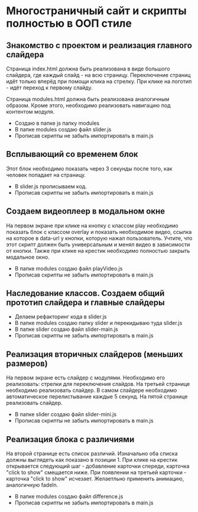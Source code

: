 # Многостраничный сайт и скрипты полностью в ООП стиле

## Знакомство с проектом и реализация главного слайдера
Страница index.html должна быть реализована в виде большого слайдера, где каждый слайд - на всю страницу. Переключение страниц идёт только вперёд при помощи клика на стрелку. При клике на логотип - идёт переход к первому слайду.

Страница modules.html должна быть реализована аналогичным образом. Кроме этого, необходимо реализовать навигацию под контентом модуля.

- Создаю в папке js папку modules
- В папке modules создаю файл slider.js
- Прописав скрипты не забыть импортировать в main.js

## Всплывающий со временем блок
Этот блок необходимо показать через 3 секунды после того, как человек попадает на страницу.

- В slider.js прописываем код.
- Прописав скрипты не забыть импортировать в main.js

## Создаем видеоплеер в модальном окне
На первом экране при клике на кнопку с классом play необходимо показать блок с классом overlay и показать необходимое видео, ссылка на которое в data-url у кнопки, которую нажал пользователь. Учтите, что этот скрипт должен быть универсальным и менял видео в зависимости от кнопки. Также при клике на крестик необходимо полностью закрыть модальное окно.

- В папке modules создаю файл playVideo.js
- Прописав скрипты не забыть импортировать в main.js

## Наследование классов. Создаем общий прототип слайдера и главные слайдеры

- Делаем рефакторинг кода в slider.js
- В папке modules создаю папку slider и перекидываю туда slider.js
- В папке slider создаю файл slider-main.js
- Прописав скрипты не забыть импортировать в main.js

## Реализация вторичных слайдеров (меньших размеров)
На первом экране есть слайдер с модулями. Необходимо его реализовать: стрелки для переключения слайдов.
На третьей странице необходимо реализовать слайдер. В самом слайдере необходимо автоматическое перелистывание каждые 5 секунд.
На пятой странице реализовать слайдер.

- В папке slider создаю файл slider-mini.js
- Прописав скрипты не забыть импортировать в main.js

## Реализация блока с различиями
На второй странице есть список различий.
Изначально оба списка должны выглядеть как показано в позиции 1.
При клике на крестик открывается следующий шаг - добавление карточки спереди, карточка "click to show" смещается ниже.
При появлении на третьей карточки - карточка "click to show" исчезает. Желаетльно применить анимацию, аналогичную fadeIn.

- В папке modules создаю файл difference.js
- Прописав скрипты не забыть импортировать в main.js